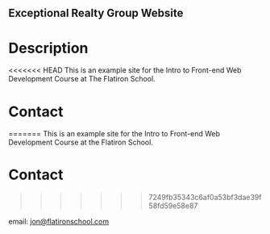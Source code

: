 Exceptional Realty Group Website
---

# Description

<<<<<<< HEAD
This is an example site for the Intro to Front-end Web Development Course at The Flatiron School.

# Contact
=======
This is an example site for the Intro to Front-end Web Development Course at the Flatiron School.

# Contact 
>>>>>>> 7249fb35343c6af0a53bf3dae39f58fd59e58e87

email: jon@flatironschool.com